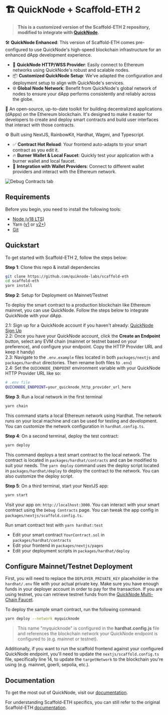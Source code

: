 # 🏗 QuickNode + Scaffold-ETH 2

> **This is a customized version of the Scaffold-ETH 2 repository, modified to integrate with [QuickNode](https://www.quicknode.com/signup?utm_source=qn-github&utm_campaign=qn-scaffold).**

🛠 **QuickNode Enhanced**: This version of Scaffold-ETH comes pre-configured to use QuickNode's high-speed blockchain infrastructure for an enhanced dApp development experience.

- 🚀 **QuickNode HTTP/WSS Provider**: Easily connect to Ethereum networks using QuickNode's robust and scalable nodes.
- 📦 **Customized QuickNode Setup**: We've adapted the configuration and deployment setup to align with QuickNode's services.
- 🌐 **Global Node Network**: Benefit from QuickNode's global network of nodes to ensure your dApp performs consistently and reliably across the globe.

🧪 An open-source, up-to-date toolkit for building decentralized applications (dApps) on the Ethereum blockchain. It's designed to make it easier for developers to create and deploy smart contracts and build user interfaces that interact with those contracts.

⚙️ Built using NextJS, RainbowKit, Hardhat, Wagmi, and Typescript.

- ✅ **Contract Hot Reload**: Your frontend auto-adapts to your smart contract as you edit it.
- 🔥 **Burner Wallet & Local Faucet**: Quickly test your application with a burner wallet and local faucet.
- 🔐 **Integration with Wallet Providers**: Connect to different wallet providers and interact with the Ethereum network.

![Debug Contracts tab](https://github.com/scaffold-eth/scaffold-eth-2/assets/55535804/1171422a-0ce4-4203-bcd4-d2d1941d198b)

## Requirements

Before you begin, you need to install the following tools:

- [Node (v18 LTS)](https://nodejs.org/en/download/)
- Yarn ([v1](https://classic.yarnpkg.com/en/docs/install/) or [v2+](https://yarnpkg.com/getting-started/install))
- [Git](https://git-scm.com/downloads)

## Quickstart

To get started with Scaffold-ETH 2, follow the steps below:

**Step 1**: Clone this repo & install dependencies

```sh
git clone https://github.com/quiknode-labs/scaffold-eth
cd scaffold-eth
yarn install
```

**Step 2**: Setup for Deployment on Mainnet/Testnet


To deploy the smart contract to a production blockchain like Ethereum mainnet, you can use QuickNode. Follow the steps below to integrate QuickNode with your dApp.

  2.1: Sign up for a QuickNode account if you haven't already: [QuickNode Sign Up](https://www.quicknode.com/signup?utm_source=qn-github&utm_campaign=qn-scaffold)<br/>
  2.2: Once you have your QuickNode account, click the **Create an Endpoint** button, select any EVM chain (mainnet or testnet based on your preference), and configure your endpoint. Copy the HTTP Provider URL and keep it handy)<br/>
  2.3: Navigate to the `.env.example` files located in both `packages/nextjs` and `packages/hardhat` directories. Then rename both files to `.env`)<br/>
  2.4: Set the `QUICKNODE_ENDPOINT` environment variable with your QuickNode HTTP Provider URL like so:<br/>

```sh
# .env file
QUICKNODE_ENDPOINT=your_quicknode_http_provider_url_here
```

**Step 3**: Run a local network in the first terminal

```sh
yarn chain
```

This command starts a local Ethereum network using Hardhat. The network runs on your local machine and can be used for testing and development. You can customize the network configuration in `hardhat.config.ts`.

**Step 4**: On a second terminal, deploy the test contract:

```sh
yarn deploy
```

This command deploys a test smart contract to the local network. The contract is located in `packages/hardhat/contracts` and can be modified to suit your needs. The `yarn deploy` command uses the deploy script located in `packages/hardhat/deploy` to deploy the contract to the network. You can also customize the deploy script.

**Step 5**: On a third terminal, start your NextJS app:

```sh
yarn start
```

Visit your app on: `http://localhost:3000`. You can interact with your smart contract using the `Debug Contracts` page. You can tweak the app config in `packages/nextjs/scaffold.config.ts`.

Run smart contract test with `yarn hardhat:test`

- Edit your smart contract `YourContract.sol` in `packages/hardhat/contracts`
- Edit your frontend in `packages/nextjs/pages`
- Edit your deployment scripts in `packages/hardhat/deploy`

## Configure Mainnet/Testnet Deployment

First, you will need to replace the `DEPLOYER_PRIVATE_KEY` placeholder in the `hardhat/.env` file with your actual private key. Make sure you have enough funds in your deployer account in order to pay for the transaction. If you are using testnet, you can retrieve testnet funds from the [QuickNode Multi-Chain Faucet](https://faucet.quicknode.com/?utm_source=qn-github&utm_campaign=qn-scaffold).

To deploy the sample smart contract, run the following command:

```sh
yarn deploy --network myquicknode
```

> This name "myquicknode" is configured in the **hardhat.config.js** file and references the blockchain network your QuickNode endpoint is configured to (e.g. mainnet or testnet).

Additionally, if you want to run the scaffold frontend against your configured QuickNode endpoint, you'll need to update the `nextjs/scaffold.config.ts` file, specifically line 14, to update the `targetNetwork` to the blockchain you're using (e.g. mainnet, goerli, sepolia, etc.).

## Documentation

To get the most out of QuickNode, visit our [documentation](https://www.quicknode.com/docs/welcome?utm_source=qn-github&utm_campaign=qn-scaffold).

For understanding Scaffold-ETH specifics, you can still refer to the original Scaffold-ETH [documentation](https://docs.scaffoldeth.io/).